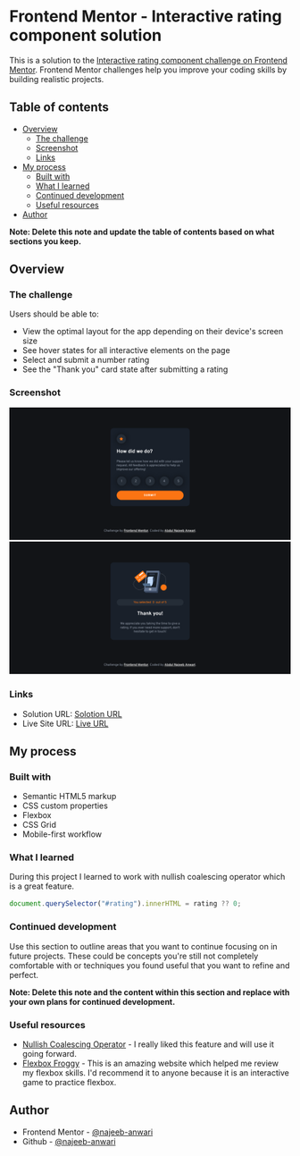 # Frontend Mentor - Interactive rating component solution

This is a solution to the [Interactive rating component challenge on Frontend Mentor](https://www.frontendmentor.io/challenges/interactive-rating-component-koxpeBUmI). Frontend Mentor challenges help you improve your coding skills by building realistic projects. 

## Table of contents

- [Overview](#overview)
  - [The challenge](#the-challenge)
  - [Screenshot](#screenshot)
  - [Links](#links)
- [My process](#my-process)
  - [Built with](#built-with)
  - [What I learned](#what-i-learned)
  - [Continued development](#continued-development)
  - [Useful resources](#useful-resources)
- [Author](#author)

**Note: Delete this note and update the table of contents based on what sections you keep.**

## Overview

### The challenge

Users should be able to:

- View the optimal layout for the app depending on their device's screen size
- See hover states for all interactive elements on the page
- Select and submit a number rating
- See the "Thank you" card state after submitting a rating

### Screenshot

![](./design/desktop-preview.png)
![](./design/desktop-thank-you-state.png)


### Links

- Solution URL: [Solotion URL](https://github.com/najeeb-anwari/interactive-rating-component-using-flexbox)
- Live Site URL: [Live URL]()

## My process

### Built with

- Semantic HTML5 markup
- CSS custom properties
- Flexbox
- CSS Grid
- Mobile-first workflow

### What I learned

During this project I learned to work with nullish coalescing operator which is a great feature.

```js
document.querySelector("#rating").innerHTML = rating ?? 0;
```

### Continued development

Use this section to outline areas that you want to continue focusing on in future projects. These could be concepts you're still not completely comfortable with or techniques you found useful that you want to refine and perfect.

**Note: Delete this note and the content within this section and replace with your own plans for continued development.**

### Useful resources

- [Nullish Coalescing Operator](https://developer.mozilla.org/en-US/docs/Web/JavaScript/Reference/Operators/Nullish_coalescing_operator) - I really liked this feature and will use it going forward.
- [Flexbox Froggy](https://flexboxfroggy.com/) - This is an amazing website which helped me review my flexbox skills. I'd recommend it to anyone because it is an interactive game to practice flexbox.


## Author

- Frontend Mentor - [@najeeb-anwari](https://www.frontendmentor.io/profile/najeeb-anwari)
- Github - [@najeeb-anwari](https://github.com/najeeb-anwari)
